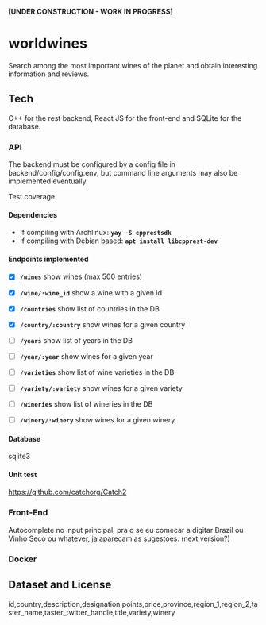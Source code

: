 **[UNDER CONSTRUCTION - WORK IN PROGRESS]**


# worldwines

Search among the most important wines of the planet and obtain interesting information and reviews.


## Tech

C++ for the rest backend, React JS for the front-end and SQLite for the database.

### API

The backend must be configured by a config file in backend/config/config.env, but 
command line arguments may also be implemented eventually.

Test coverage

#### Dependencies
- If compiling with Archlinux: **`yay -S cpprestsdk`**
- If compiling with Debian based: **`apt install libcpprest-dev`**


#### Endpoints implemented

- [x] **`/wines`** show wines (max 500 entries)
- [x] **`/wine/:wine_id`** show a wine with a given id
- [x] **`/countries`** show list of countries in the DB
- [x] **`/country/:country`** show wines for a given country
- [ ] **`/years`** show list of years in the DB
- [ ] **`/year/:year`** show wines for a given year
- [ ] **`/varieties`** show list of wine varieties in the DB
- [ ] **`/variety/:variety`** show wines for a given variety
- [ ] **`/wineries`** show list of wineries in the DB
- [ ] **`/winery/:winery`** show wines for a given winery


#### Database
sqlite3

#### Unit test
https://github.com/catchorg/Catch2

### Front-End
Autocomplete no input principal, pra q se eu comecar a digitar Brazil ou Vinho Seco ou whatever, ja aparecam as sugestoes.
 (next version?)

### Docker


## Dataset and License

id,country,description,designation,points,price,province,region_1,region_2,taster_name,taster_twitter_handle,title,variety,winery

